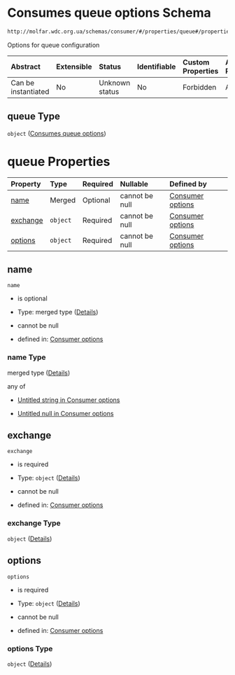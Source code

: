 # Consumes queue options Schema

```txt
http://molfar.wdc.org.ua/schemas/consumer/#/properties/queue#/properties/queue
```

Options for queue configuration

| Abstract            | Extensible | Status         | Identifiable | Custom Properties | Additional Properties | Access Restrictions | Defined In                                                                |
| :------------------ | :--------- | :------------- | :----------- | :---------------- | :-------------------- | :------------------ | :------------------------------------------------------------------------ |
| Can be instantiated | No         | Unknown status | No           | Forbidden         | Allowed               | none                | [consumer.schema.json*](json/consumer.schema.json "open original schema") |

## queue Type

`object` ([Consumes queue options](consumer-properties-consumes-queue-options.md))

# queue Properties

| Property              | Type     | Required | Nullable       | Defined by                                                                                                                                                                                 |
| :-------------------- | :------- | :------- | :------------- | :----------------------------------------------------------------------------------------------------------------------------------------------------------------------------------------- |
| [name](#name)         | Merged   | Optional | cannot be null | [Consumer options](consumer-properties-consumes-queue-options-properties-name.md "http://molfar.wdc.org.ua/schemas/consumer/#/properties/queue#/properties/queue/properties/name")         |
| [exchange](#exchange) | `object` | Required | cannot be null | [Consumer options](consumer-properties-consumes-queue-options-properties-exchange.md "http://molfar.wdc.org.ua/schemas/consumer/#/properties/queue#/properties/queue/properties/exchange") |
| [options](#options)   | `object` | Required | cannot be null | [Consumer options](consumer-properties-consumes-queue-options-properties-options.md "http://molfar.wdc.org.ua/schemas/consumer/#/properties/queue#/properties/queue/properties/options")   |

## name



`name`

*   is optional

*   Type: merged type ([Details](consumer-properties-consumes-queue-options-properties-name.md))

*   cannot be null

*   defined in: [Consumer options](consumer-properties-consumes-queue-options-properties-name.md "http://molfar.wdc.org.ua/schemas/consumer/#/properties/queue#/properties/queue/properties/name")

### name Type

merged type ([Details](consumer-properties-consumes-queue-options-properties-name.md))

any of

*   [Untitled string in Consumer options](consumer-properties-consumes-queue-options-properties-name-anyof-0.md "check type definition")

*   [Untitled null in Consumer options](consumer-properties-consumes-queue-options-properties-name-anyof-1.md "check type definition")

## exchange



`exchange`

*   is required

*   Type: `object` ([Details](consumer-properties-consumes-queue-options-properties-exchange.md))

*   cannot be null

*   defined in: [Consumer options](consumer-properties-consumes-queue-options-properties-exchange.md "http://molfar.wdc.org.ua/schemas/consumer/#/properties/queue#/properties/queue/properties/exchange")

### exchange Type

`object` ([Details](consumer-properties-consumes-queue-options-properties-exchange.md))

## options



`options`

*   is required

*   Type: `object` ([Details](consumer-properties-consumes-queue-options-properties-options.md))

*   cannot be null

*   defined in: [Consumer options](consumer-properties-consumes-queue-options-properties-options.md "http://molfar.wdc.org.ua/schemas/consumer/#/properties/queue#/properties/queue/properties/options")

### options Type

`object` ([Details](consumer-properties-consumes-queue-options-properties-options.md))
